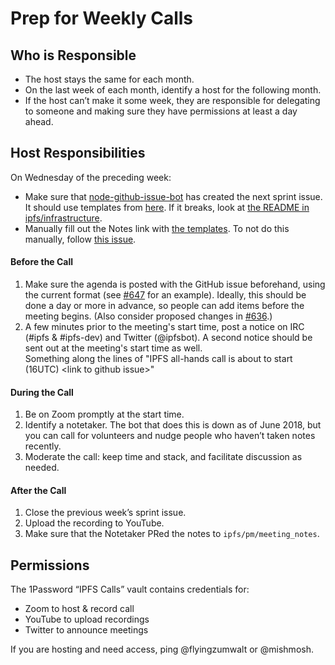 # Prep for Weekly Calls

## Who is Responsible

- The host stays the same for each month.
- On the last week of each month, identify a host for the following month.
- If the host can’t make it some week, they are responsible for delegating to someone and making sure they have permissions at least a day ahead.

## Host Responsibilities

On Wednesday of the preceding week:
- Make sure that [node-github-issue-bot](https://github.com/ipfs/node-github-issue-bot) has created the next sprint issue. It should use templates from [here](https://github.com/ipfs/node-github-issue-bot/tree/master/templates). If it breaks, look at [the README in ipfs/infrastructure](https://github.com/ipfs/infrastructure/tree/master/sprintbot).
- Manually fill out the Notes link with [the templates](https://github.com/ipfs/pm/tree/master/templates). To not do this manually, follow [this issue](https://github.com/ipfs/node-github-issue-bot/issues/8).

#### Before the Call

1. Make sure the agenda is posted with the GitHub issue beforehand, using the current format (see [#647](https://github.com/ipfs/pm/issues/647) for an example). Ideally, this should be done a day or more in advance, so people can add items before the meeting begins. (Also consider proposed changes in [#636](https://github.com/ipfs/pm/issues/636).)
1. A few minutes prior to the meeting's start time, post a notice on IRC (#ipfs & #ipfs-dev) and Twitter (@ipfsbot). A second notice should be sent out at the meeting's start time as well.  
Something along the lines of "IPFS all-hands call is about to start (16UTC) \<link to github issue\>"

#### During the Call

1. Be on Zoom promptly at the start time.
1. Identify a notetaker. The bot that does this is down as of June 2018, but you can call for volunteers and nudge people who haven’t taken notes recently.
1. Moderate the call: keep time and stack, and facilitate discussion as needed.

#### After the Call

1. Close the previous week’s sprint issue.
1. Upload the recording to YouTube.
1. Make sure that the Notetaker PRed the notes to `ipfs/pm/meeting_notes`.

## Permissions

The 1Password “IPFS Calls” vault contains credentials for:
- Zoom to host & record call
- YouTube to upload recordings
- Twitter to announce meetings

If you are hosting and need access, ping @flyingzumwalt or @mishmosh.
